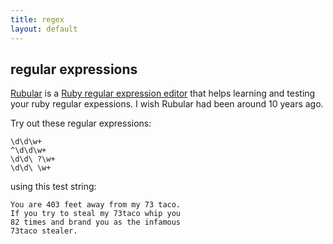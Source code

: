 ```yaml
---
title: regex
layout: default
---
```


## regular expressions ##

[Rubular](http://rubular.com) is a [Ruby regular expression editor](http://rubular.com/) that helps learning and testing your ruby regular expessions. I wish Rubular had been around 10 years ago.

Try out these regular expressions:
```
\d\d\w+
^\d\d\w+
\d\d\ ?\w+
\d\d\ \w+
```

using this test string:
```
You are 403 feet away from my 73 taco.  
If you try to steal my 73taco whip you
82 times and brand you as the infamous
73taco stealer. 
```

